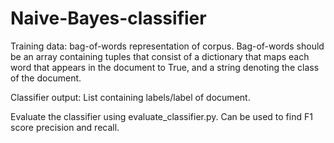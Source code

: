 # Naive-Bayes-classifier

Training data: bag-of-words representation of corpus. Bag-of-words should be an array containing tuples that consist of a dictionary that maps each word that appears in the document to True, and a string denoting the class of the document.

Classifier output: List containing labels/label of document.

Evaluate the classifier using evaluate_classifier.py. Can be used to find F1 score precision and recall.
